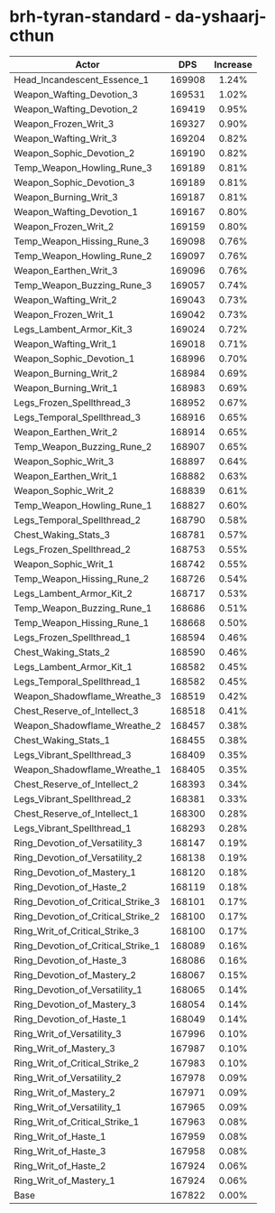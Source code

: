 # brh-tyran-standard - da-yshaarj-cthun
| Actor | DPS | Increase |
|---|:---:|:---:|
|Head_Incandescent_Essence_1|169908|1.24%|
|Weapon_Wafting_Devotion_3|169531|1.02%|
|Weapon_Wafting_Devotion_2|169419|0.95%|
|Weapon_Frozen_Writ_3|169327|0.90%|
|Weapon_Wafting_Writ_3|169204|0.82%|
|Weapon_Sophic_Devotion_2|169190|0.82%|
|Temp_Weapon_Howling_Rune_3|169189|0.81%|
|Weapon_Sophic_Devotion_3|169189|0.81%|
|Weapon_Burning_Writ_3|169187|0.81%|
|Weapon_Wafting_Devotion_1|169167|0.80%|
|Weapon_Frozen_Writ_2|169159|0.80%|
|Temp_Weapon_Hissing_Rune_3|169098|0.76%|
|Temp_Weapon_Howling_Rune_2|169097|0.76%|
|Weapon_Earthen_Writ_3|169096|0.76%|
|Temp_Weapon_Buzzing_Rune_3|169057|0.74%|
|Weapon_Wafting_Writ_2|169043|0.73%|
|Weapon_Frozen_Writ_1|169042|0.73%|
|Legs_Lambent_Armor_Kit_3|169024|0.72%|
|Weapon_Wafting_Writ_1|169018|0.71%|
|Weapon_Sophic_Devotion_1|168996|0.70%|
|Weapon_Burning_Writ_2|168984|0.69%|
|Weapon_Burning_Writ_1|168983|0.69%|
|Legs_Frozen_Spellthread_3|168952|0.67%|
|Legs_Temporal_Spellthread_3|168916|0.65%|
|Weapon_Earthen_Writ_2|168914|0.65%|
|Temp_Weapon_Buzzing_Rune_2|168907|0.65%|
|Weapon_Sophic_Writ_3|168897|0.64%|
|Weapon_Earthen_Writ_1|168882|0.63%|
|Weapon_Sophic_Writ_2|168839|0.61%|
|Temp_Weapon_Howling_Rune_1|168827|0.60%|
|Legs_Temporal_Spellthread_2|168790|0.58%|
|Chest_Waking_Stats_3|168781|0.57%|
|Legs_Frozen_Spellthread_2|168753|0.55%|
|Weapon_Sophic_Writ_1|168742|0.55%|
|Temp_Weapon_Hissing_Rune_2|168726|0.54%|
|Legs_Lambent_Armor_Kit_2|168717|0.53%|
|Temp_Weapon_Buzzing_Rune_1|168686|0.51%|
|Temp_Weapon_Hissing_Rune_1|168668|0.50%|
|Legs_Frozen_Spellthread_1|168594|0.46%|
|Chest_Waking_Stats_2|168590|0.46%|
|Legs_Lambent_Armor_Kit_1|168582|0.45%|
|Legs_Temporal_Spellthread_1|168582|0.45%|
|Weapon_Shadowflame_Wreathe_3|168519|0.42%|
|Chest_Reserve_of_Intellect_3|168518|0.41%|
|Weapon_Shadowflame_Wreathe_2|168457|0.38%|
|Chest_Waking_Stats_1|168455|0.38%|
|Legs_Vibrant_Spellthread_3|168409|0.35%|
|Weapon_Shadowflame_Wreathe_1|168405|0.35%|
|Chest_Reserve_of_Intellect_2|168393|0.34%|
|Legs_Vibrant_Spellthread_2|168381|0.33%|
|Chest_Reserve_of_Intellect_1|168300|0.28%|
|Legs_Vibrant_Spellthread_1|168293|0.28%|
|Ring_Devotion_of_Versatility_3|168147|0.19%|
|Ring_Devotion_of_Versatility_2|168138|0.19%|
|Ring_Devotion_of_Mastery_1|168120|0.18%|
|Ring_Devotion_of_Haste_2|168119|0.18%|
|Ring_Devotion_of_Critical_Strike_3|168101|0.17%|
|Ring_Devotion_of_Critical_Strike_2|168100|0.17%|
|Ring_Writ_of_Critical_Strike_3|168100|0.17%|
|Ring_Devotion_of_Critical_Strike_1|168089|0.16%|
|Ring_Devotion_of_Haste_3|168086|0.16%|
|Ring_Devotion_of_Mastery_2|168067|0.15%|
|Ring_Devotion_of_Versatility_1|168065|0.14%|
|Ring_Devotion_of_Mastery_3|168054|0.14%|
|Ring_Devotion_of_Haste_1|168049|0.14%|
|Ring_Writ_of_Versatility_3|167996|0.10%|
|Ring_Writ_of_Mastery_3|167987|0.10%|
|Ring_Writ_of_Critical_Strike_2|167983|0.10%|
|Ring_Writ_of_Versatility_2|167978|0.09%|
|Ring_Writ_of_Mastery_2|167971|0.09%|
|Ring_Writ_of_Versatility_1|167965|0.09%|
|Ring_Writ_of_Critical_Strike_1|167963|0.08%|
|Ring_Writ_of_Haste_1|167959|0.08%|
|Ring_Writ_of_Haste_3|167958|0.08%|
|Ring_Writ_of_Haste_2|167924|0.06%|
|Ring_Writ_of_Mastery_1|167924|0.06%|
|Base|167822|0.00%|
